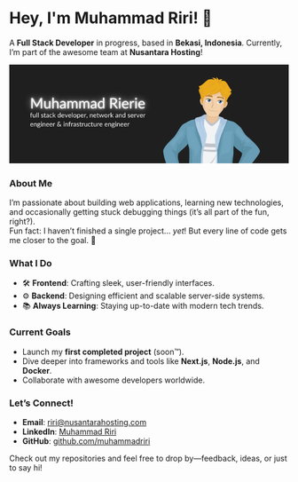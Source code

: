 # Hey, I'm Muhammad Riri! 🌟  
A **Full Stack Developer** in progress, based in **Bekasi, Indonesia**. Currently, I’m part of the awesome team at **Nusantara Hosting**!  

<img src="https://github.com/mhmmdrierie/mhmmdrierie/blob/main/ok.png">

### About Me  
I’m passionate about building web applications, learning new technologies, and occasionally getting stuck debugging things (it’s all part of the fun, right?).  
Fun fact: I haven’t finished a single project… *yet*! But every line of code gets me closer to the goal. 🚀  

### What I Do  
- 🛠 **Frontend**: Crafting sleek, user-friendly interfaces.  
- ⚙️ **Backend**: Designing efficient and scalable server-side systems.  
- 📚 **Always Learning**: Staying up-to-date with modern tech trends.  

### Current Goals  
- Launch my **first completed project** (soon™).  
- Dive deeper into frameworks and tools like **Next.js**, **Node.js**, and **Docker**.  
- Collaborate with awesome developers worldwide.  

### Let’s Connect!  
- **Email**: riri@nusantarahosting.com  
- **LinkedIn**: [Muhammad Riri](#)  
- **GitHub**: [github.com/muhammadriri](#)  

Check out my repositories and feel free to drop by—feedback, ideas, or just to say hi!  
